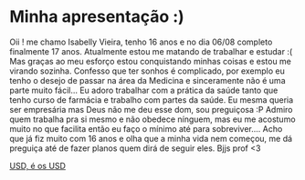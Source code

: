 # Minha apresentação :)
Oii ! me chamo Isabelly Vieira, tenho 16 anos e no dia 06/08 completo finalmente 17 anos. Atualmente estou me matando de trabalhar e estudar :( Mas graças ao meu esforço estou conquistando minhas coisas e estou me virando sozinha.
Confesso que ter sonhos é complicado, por exemplo eu tenho o desejo de passar na área da Medicina e sinceramente não é uma parte muito fácil... Eu adoro trabalhar com a prática da saúde tanto que tenho curso de farmácia e trabalho com partes da saúde.
Eu mesma queria ser empresária mas Deus não me deu esse dom, sou preguiçosa :P Admiro quem trabalha  pra si mesmo e não obedece nínguem, mas eu me acostumo muito no que facilita então eu faço o mínimo até para sobreviver....
Acho que já fiz muito com 16 anos e olha que a minha vida nem começou, me dá preguiça até de fazer planos quem dirá de seguir eles. Bjjs prof <3

[USD, é os USD](https://youtu.be/vqcIzU_OLW4?si=pdNEOpHVHtZ38U7I)
